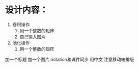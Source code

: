 # 设计内容：

1. 卷积操作
   1. 用一个整数的矩阵
   2. 自己输入图片
2. 池化操作
   1. 用一个整数的矩阵



加一个标题
加一个图片
notation和课件同步
用中文
注意移动端排版